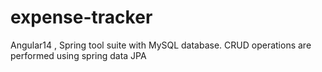 # expense-tracker
Angular14 , Spring tool suite with MySQL database. CRUD operations are performed using spring data JPA
